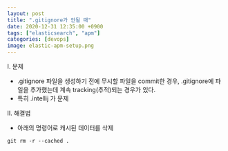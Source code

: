 ```yaml
---
layout: post
title: ".gitignore가 안될 때"
date: 2020-12-31 12:35:00 +0900
tags: ["elasticsearch", "apm"]
categories: [devops]
image: elastic-apm-setup.png
---
```


I. 문제
- .gitignore 파일을 생성하기 전에 무시할 파일을 commit한 경우, .gitignore에 파일을 추가했는데 계속 tracking(추적)되는 경우가 있다.
- 특히 .intellij 가 문제

II. 해결법
- 아래의 명령어로 캐시된 데이터를 삭제
```
git rm -r --cached .
```
